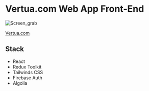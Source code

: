 # Vertua.com Web App Front-End

![Screen_grab](Screen_grab.png)

[Vertua.com](https://www.vertua.com)

## Stack

- React
- Redux Toolkit
- Tailwinds CSS
- Firebase Auth
- Algolia

